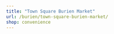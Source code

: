 ```yaml
---
title: "Town Square Burien Market"
url: /burien/town-square-burien-market/
shop: convenience
---
```

